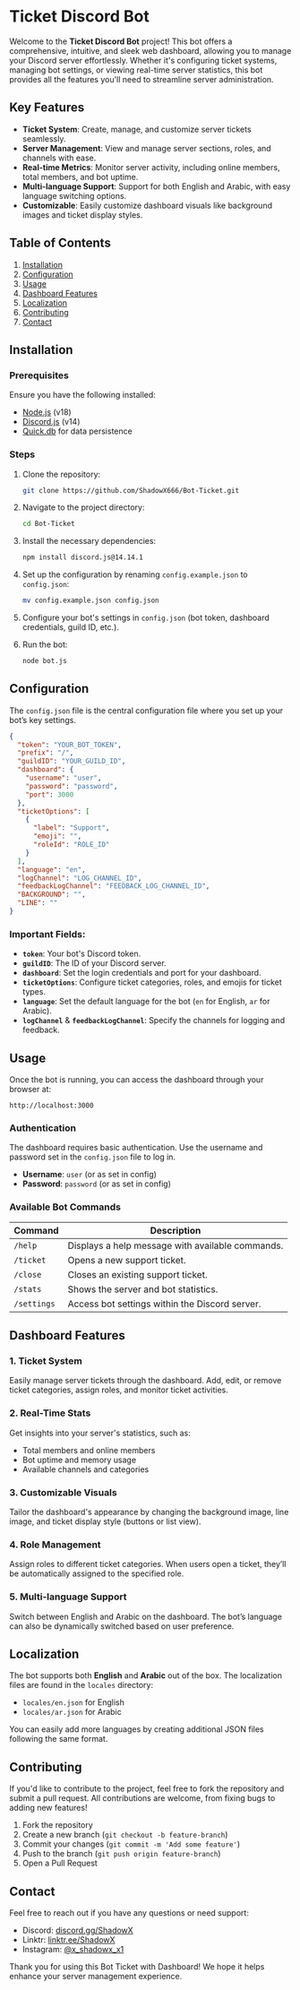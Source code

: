 # Ticket Discord Bot

Welcome to the **Ticket Discord Bot** project! This bot offers a comprehensive, intuitive, and sleek web dashboard, allowing you to manage your Discord server effortlessly. Whether it's configuring ticket systems, managing bot settings, or viewing real-time server statistics, this bot provides all the features you'll need to streamline server administration.

## Key Features

- **Ticket System**: Create, manage, and customize server tickets seamlessly.
- **Server Management**: View and manage server sections, roles, and channels with ease.
- **Real-time Metrics**: Monitor server activity, including online members, total members, and bot uptime.
- **Multi-language Support**: Support for both English and Arabic, with easy language switching options.
- **Customizable**: Easily customize dashboard visuals like background images and ticket display styles.

## Table of Contents

1. [Installation](#installation)
2. [Configuration](#configuration)
3. [Usage](#usage)
4. [Dashboard Features](#dashboard-features)
5. [Localization](#localization)
6. [Contributing](#contributing)
7. [Contact](#contact)

## Installation

### Prerequisites

Ensure you have the following installed:

- [Node.js](https://nodejs.org/en/) (v18)
- [Discord.js](https://discord.js.org/) (v14)
- [Quick.db](https://www.npmjs.com/package/quick.db) for data persistence

### Steps

1. Clone the repository:

   ```bash
   git clone https://github.com/ShadowX666/Bot-Ticket.git
   ```

2. Navigate to the project directory:

   ```bash
   cd Bot-Ticket
   ```

3. Install the necessary dependencies:

   ```bash
   npm install discord.js@14.14.1
   ```

4. Set up the configuration by renaming `config.example.json` to `config.json`:

   ```bash
   mv config.example.json config.json
   ```

5. Configure your bot's settings in `config.json` (bot token, dashboard credentials, guild ID, etc.).

7. Run the bot:

   ```bash
   node bot.js
   ```

## Configuration

The `config.json` file is the central configuration file where you set up your bot’s key settings.

```json
{
  "token": "YOUR_BOT_TOKEN",
  "prefix": "/",
  "guildID": "YOUR_GUILD_ID",
  "dashboard": {
    "username": "user",
    "password": "password",
    "port": 3000
  },
  "ticketOptions": [
    {
      "label": "Support",
      "emoji": "",
      "roleId": "ROLE_ID"
    }
  ],
  "language": "en",
  "logChannel": "LOG_CHANNEL_ID",
  "feedbackLogChannel": "FEEDBACK_LOG_CHANNEL_ID",
  "BACKGROUND": "",
  "LINE": ""
}
```

### Important Fields:

- **`token`**: Your bot's Discord token.
- **`guildID`**: The ID of your Discord server.
- **`dashboard`**: Set the login credentials and port for your dashboard.
- **`ticketOptions`**: Configure ticket categories, roles, and emojis for ticket types.
- **`language`**: Set the default language for the bot (`en` for English, `ar` for Arabic).
- **`logChannel`** & **`feedbackLogChannel`**: Specify the channels for logging and feedback.

## Usage

Once the bot is running, you can access the dashboard through your browser at:

```
http://localhost:3000
```

### Authentication

The dashboard requires basic authentication. Use the username and password set in the `config.json` file to log in.

- **Username**: `user` (or as set in config)
- **Password**: `password` (or as set in config)

### Available Bot Commands

| Command          | Description                                         |
|------------------|-----------------------------------------------------|
| `/help`          | Displays a help message with available commands.    |
| `/ticket`        | Opens a new support ticket.                         |
| `/close`         | Closes an existing support ticket.                  |
| `/stats`         | Shows the server and bot statistics.                |
| `/settings`      | Access bot settings within the Discord server.      |

## Dashboard Features

### 1. **Ticket System**

Easily manage server tickets through the dashboard. Add, edit, or remove ticket categories, assign roles, and monitor ticket activities.

### 2. **Real-Time Stats**

Get insights into your server's statistics, such as:

- Total members and online members
- Bot uptime and memory usage
- Available channels and categories

### 3. **Customizable Visuals**

Tailor the dashboard's appearance by changing the background image, line image, and ticket display style (buttons or list view).

### 4. **Role Management**

Assign roles to different ticket categories. When users open a ticket, they’ll be automatically assigned to the specified role.

### 5. **Multi-language Support**

Switch between English and Arabic on the dashboard. The bot’s language can also be dynamically switched based on user preference.

## Localization

The bot supports both **English** and **Arabic** out of the box. The localization files are found in the `locales` directory:

- `locales/en.json` for English
- `locales/ar.json` for Arabic

You can easily add more languages by creating additional JSON files following the same format.

## Contributing

If you'd like to contribute to the project, feel free to fork the repository and submit a pull request. All contributions are welcome, from fixing bugs to adding new features!

1. Fork the repository
2. Create a new branch (`git checkout -b feature-branch`)
3. Commit your changes (`git commit -m 'Add some feature'`)
4. Push to the branch (`git push origin feature-branch`)
5. Open a Pull Request

## Contact

Feel free to reach out if you have any questions or need support:

- Discord: [discord.gg/ShadowX](https://discord.gg/pNXdzQsDyg)
- Linktr: [linktr.ee/ShadowX](https://linktr.ee/shadow_x1)
- Instagram: [@x_shadowx_x1](https://www.instagram.com/x_shadowx_x1/)

Thank you for using this Bot Ticket with Dashboard! We hope it helps enhance your server management experience.
